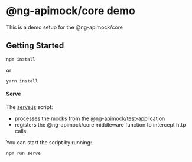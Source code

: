 # @ng-apimock/core demo
This is a demo setup for the @ng-apimock/core

## Getting Started
```shell
npm install
```

or 
```shell
yarn install
```

#### Serve
The [serve.js](https://raw.githubusercontent.com/ng-apimock/demo/master/core/serve.js) script:
 - processes the mocks from the @ng-apimock/test-application
 - registers the @ng-apimock/core middleware function to intercept http calls
 
You can start the script by running: 
```shell
npm run serve
```
